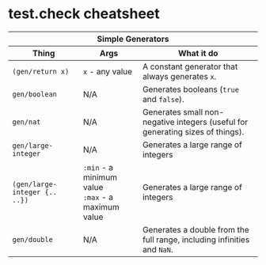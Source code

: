 # test.check cheatsheet

<table>
<thead><th colspan="3">Simple Generators</th></thead>
<thead><th>Thing</th><th>Args</th><th>What it do</th></thead>
<tr><td><code>(gen/return x)</code></td><td><code>x</code> - any value</td><td>A constant generator that always generates <code>x</code>.</td></tr>
<tr><td><code>gen/boolean</code></td><td>N/A</td><td>Generates booleans (<code>true</code> and <code>false</code>).</td></tr>
<tr><td><code>gen/nat</code></td><td>N/A</td><td>Generates small non-negative integers (useful for generating sizes of things).</td></tr>
<tr><td><code>gen/large-integer</code></td><td>N/A</td><td>Generates a large range of integers</td></tr>
<tr><td><code>(gen/large-integer {.. ..})</code></td><td><code>:min</code> - a minimum value<br /><code>:max</code> - a maximum value</td><td>Generates a large range of integers</td></tr>
<tr><td><code>gen/double</code></td><td>N/A</td><td>Generates a double from the full range, including infinities and <code>NaN</code>.</td></tr>
</table>
